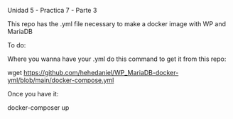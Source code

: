 Unidad 5 - Practica 7 - Parte 3

This repo has the .yml file necessary to make a docker image with WP and MariaDB

To do:

Where you wanna have your .yml do this command to get it from this repo:

wget https://github.com/hehedaniel/WP_MariaDB-docker-yml/blob/main/docker-compose.yml

Once you have it:

docker-composer up 
